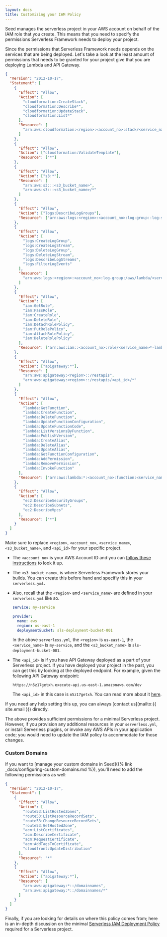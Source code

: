 ```yaml
---
layout: docs
title: Customizing your IAM Policy
---
```


Seed manages the serverless project in your AWS account on behalf of the IAM role that you create. This means that you need to specify the permissions Serverless Framework needs to deploy your project.

Since the permissions that Serverless Framework needs depends on the services that are being deployed. Let's take a look at the least amount of permissions that needs to be granted for your project give that you are deploying Lambda and API Gateway.

```json
{
  "Version": "2012-10-17",
  "Statement": [
    {
      "Effect": "Allow",
      "Action": [
        "cloudformation:CreateStack",
        "cloudformation:Describe*",
        "cloudformation:UpdateStack",
        "cloudformation:List*"
      ],
      "Resource": [
        "arn:aws:cloudformation:<region>:<account_no>:stack/<service_name>*/*"
      ]
    },
    {
      "Effect": "Allow",
      "Action": ["cloudformation:ValidateTemplate"],
      "Resource": ["*"]
    },
    {
      "Effect": "Allow",
      "Action": ["s3:*"],
      "Resource": [
        "arn:aws:s3:::<s3_bucket_name>",
        "arn:aws:s3:::<s3_bucket_name>/*"
      ]
    },
    {
      "Effect": "Allow",
      "Action": ["logs:DescribeLogGroups"],
      "Resource": ["arn:aws:logs:<region>:<account_no>:log-group::log-stream:*"]
    },
    {
      "Effect": "Allow",
      "Action": [
        "logs:CreateLogGroup",
        "logs:CreateLogStream",
        "logs:DeleteLogGroup",
        "logs:DeleteLogStream",
        "logs:DescribeLogStreams",
        "logs:FilterLogEvents"
      ],
      "Resource": [
        "arn:aws:logs:<region>:<account_no>:log-group:/aws/lambda/<service_name>*:log-stream:*"
      ]
    },
    {
      "Effect": "Allow",
      "Action": [
        "iam:GetRole",
        "iam:PassRole",
        "iam:CreateRole",
        "iam:DeleteRole",
        "iam:DetachRolePolicy",
        "iam:PutRolePolicy",
        "iam:AttachRolePolicy",
        "iam:DeleteRolePolicy"
      ],
      "Resource": ["arn:aws:iam::<account_no>:role/<service_name>*-lambdaRole"]
    },
    {
      "Effect": "Allow",
      "Action": ["apigateway:*"],
      "Resource": [
        "arn:aws:apigateway:<region>::/restapis",
        "arn:aws:apigateway:<region>::/restapis/<api_id>/*"
      ]
    },
    {
      "Effect": "Allow",
      "Action": [
        "lambda:GetFunction",
        "lambda:CreateFunction",
        "lambda:DeleteFunction",
        "lambda:UpdateFunctionConfiguration",
        "lambda:UpdateFunctionCode",
        "lambda:ListVersionsByFunction",
        "lambda:PublishVersion",
        "lambda:CreateAlias",
        "lambda:DeleteAlias",
        "lambda:UpdateAlias",
        "lambda:GetFunctionConfiguration",
        "lambda:AddPermission",
        "lambda:RemovePermission",
        "lambda:InvokeFunction"
      ],
      "Resource": ["arn:aws:lambda:*:<account_no>:function:<service_name>*"]
    },
    {
      "Effect": "Allow",
      "Action": [
        "ec2:DescribeSecurityGroups",
        "ec2:DescribeSubnets",
        "ec2:DescribeVpcs"
      ],
      "Resource": ["*"]
    }
  ]
}
```

Make sure to replace `<region>`, `<account_no>`, `<service_name>`, `<s3_bucket_name>`, and `<api_id>` for your specific project.

- The `<account_no>` is your AWS Account ID and you can [follow these instructions](http://docs.aws.amazon.com/IAM/latest/UserGuide/console_account-alias.html) to look it up.

- The `<s3_bucket_name>`, is where Serverless Framework stores your builds. You can create this before hand and specifiy this in your `serverless.yml`.

- Also, recall that the `<region>` and `<service_name>` are defined in your `serverless.yml` like so.

  ```yaml
  service: my-service

  provider:
    name: aws
    region: us-east-1
    deploymentBucket: sls-deployment-bucket-001
  ```

  In the above `serverless.yml`, the `<region>` is `us-east-1`, the `<service_name>` is `my-service`, and the `<s3_bucket_name>` is `sls-deployment-bucket-001`.

- The `<api_id>` is if you have API Gateway deployed as a part of your Serverless project. If you have deployed your project in the past, you can get this by looking at the deployed endpoint. For example, given the following API Gateway endpoint:

  ```
  https://n5z17getxh.execute-api.us-east-1.amazonaws.com/dev
  ```

  The `<api_id>` in this case is `n5z17getxh`. You can read more about it [here](https://docs.aws.amazon.com/apigateway/latest/developerguide/how-to-call-api.html).

If you need any help setting this up, you can always [contact us](mailto:{{ site.email }}) directly.

The above provides sufficient permissions for a minimal Serverless project. However, if you provision any additional resources in your `serverless.yml`, or install Serverless plugins, or invoke any AWS APIs in your application code; you would need to update the IAM policy to accommodate for those changes.

### Custom Domains

If you want to [manage your custom domains in Seed]({% link _docs/configuring-custom-domains.md %}), you'll need to add the following permissions as well:

```json
{
  "Version": "2012-10-17",
  "Statement": [
    {
      "Effect": "Allow",
      "Action": [
        "route53:ListHostedZones",
        "route53:ListResourceRecordSets",
        "route53:ChangeResourceRecordSets",
        "route53:GetHostedZone",
        "acm:ListCertificates",
        "acm:DescribeCertificate",
        "acm:RequestCertificate",
        "acm:AddTagsToCertificate",
        "cloudfront:UpdateDistribution"
      ],
      "Resource": "*"
    },
    {
      "Effect": "Allow",
      "Action": ["apigateway:*"],
      "Resource": [
        "arn:aws:apigateway:*::/domainnames",
        "arn:aws:apigateway:*::/domainnames/*"
      ]
    }
  ]
}
```

Finally, if you are looking for details on where this policy comes from; here is an in-depth discussion on the minimal [Serverless IAM Deployment Policy](https://github.com/serverless/serverless/issues/1439) required for a Serverless project.
